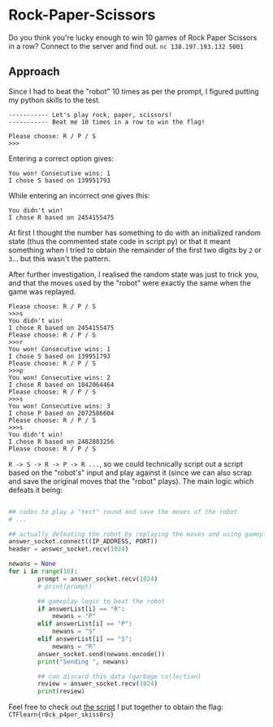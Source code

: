 # Rock-Paper-Scissors

Do you think you're lucky enough to win 10 games of Rock Paper Scissors in a row? Connect to the server and find out. `nc 138.197.193.132 5001`

## Approach

Since I had to beat the "robot" 10 times as per the prompt, I figured putting my python skills to the test.
```
----------- Let's play rock, paper, scissors!
----------- Beat me 10 times in a row to win the flag!

Please choose: R / P / S
>>>
```

Entering a correct option gives:
```
You won! Consecutive wins: 1
I chose S based on 139951793
```

While entering an incorrect one gives this:
```
You didn't win!
I chose R based on 2454155475
```

At first I thought the number has something to do with an initialized random state (thus the commented state code in script.py) or that it meant something when I tried to obtain the remainder of the first two digits by `2` or `3`... but this wasn't the pattern.

After further investigation, I realised the random state was just to trick you, and that the moves used by the "robot" were exactly the same when the game was replayed.

```
Please choose: R / P / S
>>>s
You didn't win!
I chose R based on 2454155475
Please choose: R / P / S     
>>>r
You won! Consecutive wins: 1
I chose S based on 139951793
Please choose: R / P / S    
>>>p
You won! Consecutive wins: 2
I chose R based on 1842064464
Please choose: R / P / S     
>>>s
You won! Consecutive wins: 3
I chose P based on 2072586604
Please choose: R / P / S
>>>s
You didn't win!
I chose R based on 2482883256
Please choose: R / P / S
```

`R -> S -> R -> P -> R ...`, so we could technically script out a script based on the "robot's" input and play against it (since we can also scrap and save the original moves that the "robot" plays). The main logic which defeats it being:

```python

## codes to play a "test" round and save the moves of the robot
# ...

## actually defeating the robot by replaying the moves and using gameplay logic to defeat it
answer_socket.connect((IP_ADDRESS, PORT))
header = answer_socket.recv(1024)

newans = None
for i in range(10):
        prompt = answer_socket.recv(1024)
        # print(prompt)

        ## gameplay logic to beat the robot
        if answerList[i] == "R":
            newans = "P"
        elif answerList[i] == "P":
            newans = "S"
        elif answerList[i] == "S":
            newans = "R"
        answer_socket.send(newans.encode())
        print("Sending ", newans)

        ## can discard this data (garbage collection)
        review = answer_socket.recv(1024)
        print(review)
```

Feel free to check out [the script](./script.py) I put together to obtain the flag: `CTFlearn{r0ck_p4per_skiss0rs}`